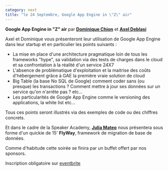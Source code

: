 ```yaml
---
category: next
title: "le 24 Septembre, Google App Engine in \"Z\" air"
---
```


**Google App Engine in "Z" air**
par **[Dominique Chion](/jug/speakers.html?key=dominiquechion)** et **[Axel Deblasi](/jug/speakers.html?key=axeldeblasi)**

Axel et Dominique vous présenteront leur utilisation de Google App Engine dans leur startup et en particulier les points suivants :
- La mise en place d'une architecture pragmatique loin de tous les frameworks "hype", sa validation via des tests de charges dans le cloud et sa confrontation à la réalité d'un service 24X7
- L'absence de problématique d'exploitation et la maitrise des coûts d'hébergement grâce à GAE la première vraie solution de cloud
- Big Table (la base No SQL de Google) comment coder sans (ou presque) les transactions ? Comment mettre à jour ses données sur un service qu'on n'arrête pas ? etc...
- Les particularités de Google App Engine comme le versioning des applications, la white list etc...

Tous ces points seront illustrés via des exemples de code ou des chiffres concrets.

Et dans le cadre de la Speaker Academy, **[Julia Mateo](/jug/speakers.html?key=juliamateo)** nous présentera sous forme d'un quickie de 15' **FlyWay**, framework de migration de base de données.

Comme d'habitude cette soirée se finira par un buffet offert par nos sponsors.

Inscription obligatoire sur [eventbrite](http://www.eventbrite.com/event/8383219435)
